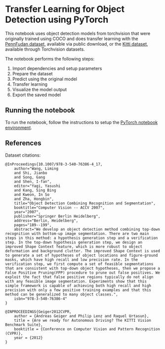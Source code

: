 # Transfer Learning for Object Detection using PyTorch

This notebook uses object detection models from torchvision that were originally trained
using COCO and does transfer learning with the [PennFudan dataset](https://www.cis.upenn.edu/~jshi/ped_html/),
available via public download, or the [Kitti dataset](http://www.cvlibs.net/datasets/kitti/eval_object.php?obj_benchmark=2d),
available through Torchvision datasets.

The notebook performs the following steps:

1. Import dependencies and setup parameters
2. Prepare the dataset
3. Predict using the original model
4. Transfer learning
5. Visualize the model output
6. Export the saved model


## Running the notebook

To run the notebook, follow the instructions to setup the [PyTorch notebook environment](/notebooks/setup.md).

## References

Dataset citations:
```
@InProceedings{10.1007/978-3-540-76386-4_17,
    author="Wang, Liming
    and Shi, Jianbo
    and Song, Gang
    and Shen, I-fan",
    editor="Yagi, Yasushi
    and Kang, Sing Bing
    and Kweon, In So
    and Zha, Hongbin",
    title="Object Detection Combining Recognition and Segmentation",
    booktitle="Computer Vision -- ACCV 2007",
    year="2007",
    publisher="Springer Berlin Heidelberg",
    address="Berlin, Heidelberg",
    pages="189--199",
    abstract="We develop an object detection method combining top-down recognition with bottom-up image segmentation. There are two main steps in this method: a hypothesis generation step and a verification step. In the top-down hypothesis generation step, we design an improved Shape Context feature, which is more robust to object deformation and background clutter. The improved Shape Context is used to generate a set of hypotheses of object locations and figure-ground masks, which have high recall and low precision rate. In the verification step, we first compute a set of feasible segmentations that are consistent with top-down object hypotheses, then we propose a False Positive Pruning(FPP) procedure to prune out false positives. We exploit the fact that false positive regions typically do not align with any feasible image segmentation. Experiments show that this simple framework is capable of achieving both high recall and high precision with only a few positive training examples and that this method can be generalized to many object classes.",
    isbn="978-3-540-76386-4"
}

@INPROCEEDINGS{Geiger2012CVPR,
    author = {Andreas Geiger and Philip Lenz and Raquel Urtasun},
    title = {Are we ready for Autonomous Driving? The KITTI Vision Benchmark Suite},
    booktitle = {Conference on Computer Vision and Pattern Recognition (CVPR)},
    year = {2012}
}
```

